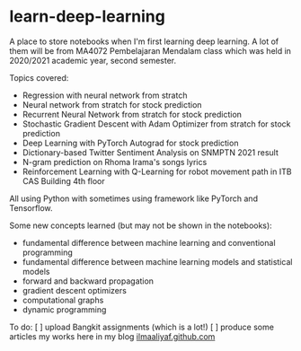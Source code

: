 # learn-deep-learning

A place to store notebooks when I'm first learning deep learning. A lot of them will be from MA4072 Pembelajaran Mendalam class which was held in 2020/2021 academic year, second semester.

Topics covered:
- Regression with neural network from stratch
- Neural network from stratch for stock prediction
- Recurrent Neural Network from stratch for stock prediction
- Stochastic Gradient Descent with Adam Optimizer from stratch for stock prediction
- Deep Learning with PyTorch Autograd for stock prediction
- Dictionary-based Twitter Sentiment Analysis on SNMPTN 2021 result
- N-gram prediction on Rhoma Irama's songs lyrics
- Reinforcement Learning with Q-Learning for robot movement path in ITB CAS Building 4th floor

All using Python with sometimes using framework like PyTorch and Tensorflow.

Some new concepts learned (but may not be shown in the notebooks):
- fundamental difference between machine learning and conventional programming
- fundamental difference between machine learning models and statistical models
- forward and backward propagation
- gradient descent optimizers
- computational graphs
- dynamic programming

To do:
[ ] upload Bangkit assignments (which is a lot!)
[ ] produce some articles my works here in my blog [ilmaaliyaf.github.com](https://ilmaaliyaf.github.com)

